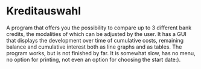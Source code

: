 # Kreditauswahl

A program that offers you the possibility to compare up to 3 different bank credits, the modalities of which can be adjusted by the user. It has a GUI that displays the development over time of cumulative costs, remaining balance and cumulative interest both as line graphs and as tables. The program works, but is not finished by far. It is somewhat slow, has no menu, no option for printing, not even an option for choosing the start date:).
